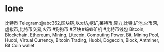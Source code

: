 # lone
比特币 Telegram:@abc362,区块链,以太坊,挖矿,莱特币,算力,比特,矿池,火币网,虚拟币,比特币交易,火币 #狗狗币 #区块 #蚂蚁矿机 #比特币钱包 Bitcoin, Blockchain, Ethereum, Mining, Litecoin, Computing Power, Bit, Mining Pool, Huobi, Virtual Currency, Bitcoin Trading, Huobi, Dogecoin, Block, Antminer, Bit Coin wallet

